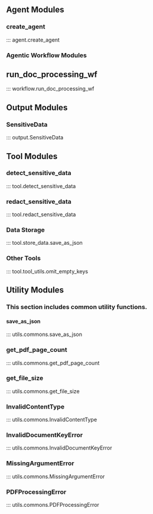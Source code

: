 ## Agent Modules

### create_agent

::: agent.create_agent

### Agentic Workflow Modules

## run_doc_processing_wf

::: workflow.run_doc_processing_wf

## Output Modules

### SensitiveData

::: output.SensitiveData


## Tool Modules

### detect_sensitive_data

::: tool.detect_sensitive_data

### redact_sensitive_data

::: tool.redact_sensitive_data

### Data Storage

::: tool.store_data.save_as_json

### Other Tools

::: tool.tool_utils.omit_empty_keys

## Utility Modules

### This section includes **common** utility functions.

#### save_as_json

::: utils.commons.save_as_json

### get_pdf_page_count

::: utils.commons.get_pdf_page_count

### get_file_size

::: utils.commons.get_file_size

### InvalidContentType

::: utils.commons.InvalidContentType

### InvalidDocumentKeyError

::: utils.commons.InvalidDocumentKeyError

### MissingArgumentError

::: utils.commons.MissingArgumentError


### PDFProcessingError

::: utils.commons.PDFProcessingError
